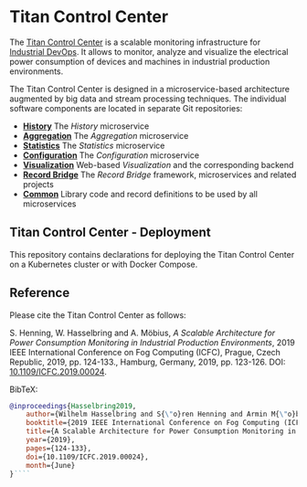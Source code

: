# Titan Control Center

The [Titan Control Center](https://ieeexplore.ieee.org/abstract/document/8822045)
is a scalable monitoring infrastructure for [Industrial DevOps](https://industrial-devops.org/).
It allows to monitor, analyze and visualize the electrical power consumption of
devices and machines in industrial production environments.

The Titan Control Center is designed in a microservice-based architecture augmented by big data
and stream processing techniques. The individual software components are located in separate
Git repositories:

* **[History](https://github.com/cau-se/titan-ccp-history)** The *History* microservice
* **[Aggregation](https://github.com/cau-se/titan-ccp-aggregation)** The *Aggregation* microservice
* **[Statistics](https://github.com/cau-se/titan-ccp-stats)** The *Statistics* microservice
* **[Configuration](https://github.com/cau-se/titan-ccp-configuration)** The *Configuration* microservice
* **[Visualization](https://github.com/cau-se/titan-ccp-frontend)** Web-based *Visualization* and the corresponding backend
* **[Record Bridge](https://github.com/cau-se/titan-ccp-record-bridge)** The *Record Bridge* framework, microservices and related projects
* **[Common](https://github.com/cau-se/titan-ccp-common)** Library code and record definitions to be used by all microservices

## Titan Control Center - Deployment

This repository contains declarations for deploying the Titan Control Center on a Kubernetes
cluster or with Docker Compose.

## Reference

Please cite the Titan Control Center as follows:

S. Henning, W. Hasselbring and A. Möbius, *A Scalable Architecture for Power Consumption Monitoring in Industrial Production Environments*, 2019 IEEE International Conference on Fog Computing (ICFC), Prague, Czech Republic, 2019, pp. 124-133., Hamburg, Germany, 2019, pp. 123-126.
DOI: [10.1109/ICFC.2019.00024](https://doi.org/10.1109/ICFC.2019.00024).

BibTeX:

````bibtex
@inproceedings{Hasselbring2019,
    author={Wilhelm Hasselbring and S{\"o}ren Henning and Armin M{\"o}bius},
    booktitle={2019 IEEE International Conference on Fog Computing (ICFC)},
    title={A Scalable Architecture for Power Consumption Monitoring in Industrial Production Environments},
    year={2019},
    pages={124-133},
    doi={10.1109/ICFC.2019.00024}, 
    month={June}
}````